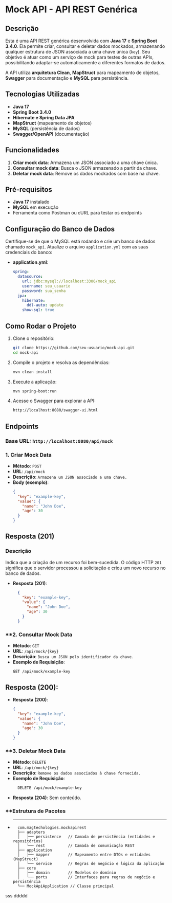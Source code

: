 # Mock API - API REST Genérica

## Descrição

Esta é uma API REST genérica desenvolvida com **Java 17** e **Spring Boot 3.4.0**. Ela permite criar, consultar e deletar dados mockados, armazenando qualquer estrutura de JSON associada a uma chave única (`key`). Seu objetivo é atuar como um serviço de mock para testes de outras APIs, possibilitando adaptar-se automaticamente a diferentes formatos de dados.

A API utiliza **arquitetura Clean**, **MapStruct** para mapeamento de objetos, **Swagger** para documentação e **MySQL** para persistência.

## Tecnologias Utilizadas

- **Java 17**
- **Spring Boot 3.4.0**
- **Hibernate e Spring Data JPA**
- **MapStruct** (mapeamento de objetos)
- **MySQL** (persistência de dados)
- **Swagger/OpenAPI** (documentação)

## Funcionalidades

1. **Criar mock data**: Armazena um JSON associado a uma chave única.
2. **Consultar mock data**: Busca o JSON armazenado a partir da chave.
3. **Deletar mock data**: Remove os dados mockados com base na chave.

## Pré-requisitos

- **Java 17** instalado
- **MySQL** em execução
- Ferramenta como Postman ou cURL para testar os endpoints

## Configuração do Banco de Dados

Certifique-se de que o MySQL está rodando e crie um banco de dados chamado `mock_api`. Atualize o arquivo `application.yml` com as suas credenciais do banco:
- **application.yml**:
  ```yaml
  spring:
    datasource:
      url: jdbc:mysql://localhost:3306/mock_api
      username: seu_usuario
      password: sua_senha
    jpa:
      hibernate:
        ddl-auto: update
      show-sql: true

## Como Rodar o Projeto

1. Clone o repositório:
   ```bash
   git clone https://github.com/seu-usuario/mock-api.git
   cd mock-api

2. Compile o projeto e resolva as dependências:
   ```bash
   mvn clean install

3. Execute a aplicação:
   ```bash
   mvn spring-boot:run

4. Acesse o Swagger para explorar a API:
   ```bash
   http://localhost:8080/swagger-ui.html

## Endpoints

### **Base URL**: `http://localhost:8080/api/mock`

### **1. Criar Mock Data**
- **Método**: `POST`
- **URL**: `/api/mock`
- **Descrição**: `Armazena um JSON associado a uma chave.`
- **Body (exemplo)**:
  ```json
  {
    "key": "example-key",
    "value": {
      "name": "John Doe",
      "age": 30
    }
  }

## **Resposta (201)**

### Descrição

Indica que a criação de um recurso foi bem-sucedida. O código HTTP `201` significa que o servidor processou a solicitação e criou um novo recurso no banco de dados.

- **Resposta (201)**:
  ```json
    {
      "key": "example-key",
      "value": {
        "name": "John Doe",
        "age": 30
      }
    }

### **2. Consultar Mock Data

- **Método**: `GET`
- **URL**: `/api/mock/{key}`
- **Descrição**: `Busca um JSON pelo identificador da chave.`
- **Exemplo de Requisição**:
  ```vbnet
  GET /api/mock/example-key

## **Resposta (200)**:
- **Resposta (200)**:
  ```json
  {
    "key": "example-key",
    "value": {
      "name": "John Doe",
      "age": 30
    }
  }

### **3. Deletar Mock Data
- **Método**: `DELETE`
- **URL**: `/api/mock/{key}`
- **Descrição**: `Remove os dados associados à chave fornecida.`
- **Exemplo de Requisição**:
  ```bash
    DELETE /api/mock/example-key
- **Resposta (204)**: Sem conteúdo.

### **Estrutura de Pacotes
- ** **
  ```plaintext
    com.magtechologies.mockapirest
    ├── adapters
    │   ├── persistence   // Camada de persistência (entidades e repositórios)
    │   └── rest          // Camada de comunicação REST
    ├── application
    │   ├── mapper        // Mapeamento entre DTOs e entidades (MapStruct)
    │   └── service       // Regras de negócio e lógica da aplicação
    ├── core
    │   ├── domain        // Modelos de domínio
    │   └── ports         // Interfaces para regras de negócio e persistência
    └── MockApiApplication // Classe principal
sss
ddddd
